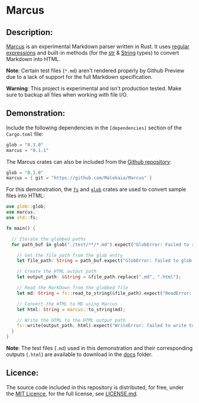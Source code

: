 # Marcus
## Description:
[Marcus](https://crates.io/crates/marcus) is an experimental Markdown parser written in Rust. It uses [regular expressions](https://docs.rs/regex/latest/regex/#example-iterating-over-capture-groups) and built-in methods (for the [str](https://doc.rust-lang.org/std/primitive.str.html#implementations) &amp; [String](https://doc.rust-lang.org/std/string/struct.String.html#implementations) types) to convert Markdown into HTML.

**Note**: Certain test files (`*.md`) aren't rendered properly by Github Preview due to a lack of support for the full Markdown specification.

**Warning**: This project is experimental and isn't production tested. Make sure to backup all files when working with file I/O.

## Demonstration:
Include the following dependencies in the `[dependencies]` section of the `Cargo.toml` file:

```rust
glob = "0.3.0"
marcus = "0.1.1"
```

The Marcus crates can also be included from the [Github repository](https://github.com/Malekaia/Marcus):

```rust
glob = "0.3.0"
marcus = { git = "https://github.com/Malekaia/Marcus" }
```

For this demonstration, the [`fs`](https://doc.rust-lang.org/std/fs/) and [`glob`](https://github.com/rust-lang/glob) crates are used to convert sample files into HTML:

```rust
use glob::glob;
use marcus;
use std::fs;

fn main() {

  // Iterate the globbed paths
  for path_buf in glob("./test/**/*.md").expect("GlobError: Failed to read glob pattern") {

    // Get the file path from the glob entry
    let file_path: String = path_buf.expect("GlobError: failed to glob entry").display().to_string();

    // Create the HTML output path
    let output_path: &String = &file_path.replace(".md", ".html");

    // Read the MarkDown from the globbed file
    let md: String = fs::read_to_string(&file_path).expect("ReadError: failed to read file");

    // Convert the HTML to MD using Marcus
    let html: String = marcus::to_string(md);

    // Write the HTML to the HTML output path
    fs::write(output_path, html).expect("WriteError: failed to write to file");
  }
}
```

**Note**: The test files (`.md`) used in this demonstration and their corresponding outputs (`.html`) are available to download in the [docs](https://github.com/Malekaia/Marcus/tree/main/docs) folder.

## Licence:
The source code included in this repository is distributed, for free, under the [MIT Licence](https://choosealicense.com/licenses/mit/), for the full license, see [LICENSE.md](https://github.com/Malekaia/Marcus/blob/master/LICENSE.md).

